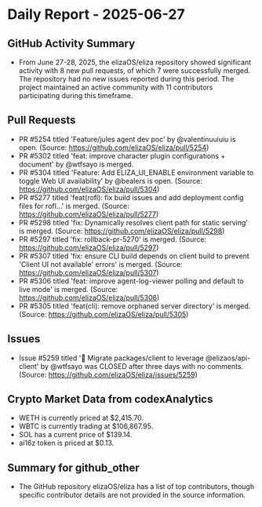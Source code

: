 # Daily Report - 2025-06-27

## GitHub Activity Summary
- From June 27-28, 2025, the elizaOS/eliza repository showed significant activity with 8 new pull requests, of which 7 were successfully merged. The repository had no new issues reported during this period. The project maintained an active community with 11 contributors participating during this timeframe.

## Pull Requests
- PR #5254 titled 'Feature/jules agent dev poc' by @valentinuuiuiu is open. (Source: https://github.com/elizaOS/eliza/pull/5254)
- PR #5302 titled 'feat: improve character plugin configurations + document' by @wtfsayo is merged.
- PR #5304 titled 'Feature: Add ELIZA_UI_ENABLE environment variable to toggle Web UI availability' by @bealers is open. (Source: https://github.com/elizaOS/eliza/pull/5304)
- PR #5277 titled 'feat(rofl): fix build issues and add deployment config files for rofl…' is merged. (Source: https://github.com/elizaOS/eliza/pull/5277)
- PR #5298 titled 'fix: Dynamically resolves client path for static serving' is merged. (Source: https://github.com/elizaOS/eliza/pull/5298)
- PR #5297 titled 'fix: rollback-pr-5270' is merged. (Source: https://github.com/elizaOS/eliza/pull/5297)
- PR #5307 titled 'fix: ensure CLI build depends on client build to prevent 'Client UI not available' errors' is merged. (Source: https://github.com/elizaOS/eliza/pull/5307)
- PR #5306 titled 'feat: improve agent-log-viewer polling and default to live mode' is merged. (Source: https://github.com/elizaOS/eliza/pull/5306)
- PR #5305 titled 'feat(cli): remove orphaned server directory' is merged. (Source: https://github.com/elizaOS/eliza/pull/5305)

## Issues
- Issue #5259 titled '🔄 Migrate packages/client to leverage @elizaos/api-client' by @wtfsayo was CLOSED after three days with no comments. (Source: https://github.com/elizaOS/eliza/issues/5259)

## Crypto Market Data from codexAnalytics
- WETH is currently priced at $2,415.70.
- WBTC is currently trading at $106,867.95.
- SOL has a current price of $139.14.
- ai16z token is priced at $0.13.

## Summary for github_other
- The GitHub repository elizaOS/eliza has a list of top contributors, though specific contributor details are not provided in the source information.